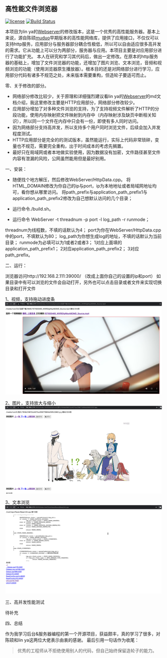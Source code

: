 ## 高性能文件浏览器

[![license](https://img.shields.io/github/license/mashape/apistatus.svg)](https://opensource.org/licenses/MIT) 
[![Build Status](https://api.travis-ci.com/Ventery/WebServer.svg?branch=master)](https://travis-ci.com/github/Ventery/WebServer)

本项目为lin ya的[Webserver](https://github.com/linyacool/WebServer)的修改版本，这是一个优秀的高性能服务器。基本上来说，源自陈硕[muduo](https://github.com/chenshuo/muduo)早期版本的高性能网络库，提供了应用接口，不仅仅可以支持http服务，应用部分与服务器部分耦合性极低，所以可以自由适应很多高并发的需求。它从功能上可以分为两部分，服务器与应用。本项目主要是对应用部分进行了功能扩充。
本人在研究和学习其代码后，做出一定修改。在原本的http服务器的基础上，增加了文件浏览器的功能，还增加了图片浏览、文本浏览，音频和视频浏览的功能（使用浏览器原生播放器）。根本目的还是对网络部分进行学习，应用部分代码有诸多不规范之处，未来版本需要重构，但造轮子要适可而止。

零、关于修改的部分。

-	网络部分修改比较少，关于原理和详细强烈建议看lin ya的[Webserver](https://github.com/linyacool/WebServer)的md文档介绍，我这里修改主要是HTTP应用部分，网络部分修改较少。
-	应用部分增加了对多种文件浏览的支持，为了支持视频文件解析了HTTP的分段功能，使用内存映射把文件映射到内存中（内存映射涉及缺页中断相关知识），所以同一个文件在内存中只会有一份，即使有多人同时访问。
-	因为网络部分支持高并发，所以支持多个用户同时浏览文件，后续会加入并发程度测试。
-	HTTP应用部分是完全的的测试版本，虽然能运行，实际上代码非常琐碎，变量也不规范，需要完全重构，出于时间成本的考虑先搁置。
-	最好只在局域网或者本地做实验使用，因为数据没有加密，文件路径甚至文件内容有泄漏的风险，公网虽然能用但是最好别用。


一、安装：

-	随便找个地方解压，然后修改WebServer/HttpData.cpp。
将HTML_DOMAIN修改为你自己的ip与port，ip为本地地址或者局域网地址均可，看你想从哪里访问。
将path_prefix与application_path_prefix1与application_path_prefix2修改为自己想默认访问的几个目录；

-	运行命令./build.sh。

-	运行命令
WebServer -t threadnum -p port -l log_path -r runmode；

threadnum为线程数，不填的话默认为4；
port为你在WebServer/HttpData.cpp中的port，不填默认为80；
log_path为你想生成log的地址，不填的话默认为当前目录；
runmode为必填可以为1或者2或者3；
1对应上面填的application_path_prefix1；
2对应application_path_prefix2；
3对应path_prefix。

二、运行：

浏览器访问http://192.168.2.111:39000/ （改成上面你自己的设置的ip和port）
如果目录中有可以浏览的文件会自动打开，另外也可以点击目录或者文件来实现切换目录和打开文件

1、视频，支持拖动进度条
![](https://github.com/Ventery/WebServer/blob/master/picture/%E6%B5%8F%E8%A7%88%E8%A7%86%E9%A2%91.png)


2、图片，支持放大与缩小
![](https://github.com/Ventery/WebServer/blob/master/picture/%E6%B5%8F%E8%A7%88%E5%9B%BE%E7%89%87.png)


3、文本浏览
![](https://github.com/Ventery/WebServer/blob/master/picture/%E6%B5%8F%E8%A7%88%E6%96%87%E6%9C%AC.png)


三、高并发性能测试

待补充



四、总结

作为我学习后台&服务器编程的第一个开源项目，获益颇丰，真的学习了很多，对陈硕和lin ya这两位大佬表示由衷的感谢。
最后引用一句话作为收尾：
> 优秀的工程师从不拒绝使用别人的代码，但自己始终保留造轮子的能力。
